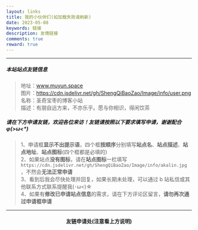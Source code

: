 ```yaml
---
layout: links
title: 我的小伙伴们(如加载失败请刷新)
date: 2023-05-08
keywords: 链接
description: 友情链接
comments: true
reward: true
---
```


<div id="links"></div>
<link rel="stylesheet" href="https://cdn.jsdelivr.net/npm/qexo-friends/friends.css">
<script src="https://cdn.jsdelivr.net/npm/qexo-friends/yun/friends.js"></script>
<script>loadQexoFriends("links", "https://bk.muyun.space", "#99bbff")</script>

---

##### **本站站点友链信息**

> 地址：www.muyun.space  
> 图片：https://cdn.jsdelivr.net/gh/ShengQiBaoZao/Image/info/user.png  
> 名称：圣奇宝枣的博客小站  
> 描述：有朋自远方来，不亦乐乎。愿与你相识，得闲饮茶

##### **请在下方申请友链，欢迎各位来访！友链请按照以下要求填写申请，谢谢配合 φ(>ω<\*)**

> 1、申请框**显示不出提示语**，四个框**按顺序**分别填写**站点名**、**站点描述**、**站点地址**、**站点图标**(四个框都是必填的)  
> 2、如果站点**没有图标**，请在**站点图标**一栏填写`https://cdn.jsdelivr.net/gh/ShengQiBaoZao/Image/info/akalin.jpg`，不然会**无法正常申请**  
> 3、看到后我会尽快处理并回复，如果长期未处理，可以通过 b 站私信或其他联系方式联系提醒我(･ω<)☆  
> 4、如果有**修改已申请站点信息**的需求，请在下方评论区留言，**请勿再次通过申请框申请**

---

<div align='center'><h4>友链申请处(注意看上方说明)</h4></div>

<div id="friends-api"></div>
<script src="https://cdn.jsdelivr.net/npm/qexo-friends/friends-api.js"></script>
<script>qexo_friend_api("friends-api","https://bk.muyun.space");</script>
